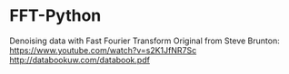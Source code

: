# FFT-Python

Denoising data with Fast Fourier Transform
Original from Steve Brunton: https://www.youtube.com/watch?v=s2K1JfNR7Sc
http://databookuw.com/databook.pdf 
